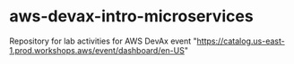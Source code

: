 # aws-devax-intro-microservices
Repository for lab activities for AWS DevAx event "https://catalog.us-east-1.prod.workshops.aws/event/dashboard/en-US"

